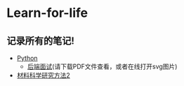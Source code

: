 # Learn-for-life

## 记录所有的笔记!

- [Python](https://github.com/AYiXi/Learn-for-life/tree/master/Python)
  - [后端面试](https://github.com/AYiXi/Learn-for-life/tree/master/Python/Python%20Interview(Backend))(请下载PDF文件查看，或者在线打开svg图片)
- [材料科学研究方法2](https://github.com/AYiXi/Learn-for-life/tree/master/%E6%9D%90%E6%96%99%E7%A7%91%E5%AD%A6%E7%A0%94%E7%A9%B6%E6%96%B9%E6%B3%952)
  ​

